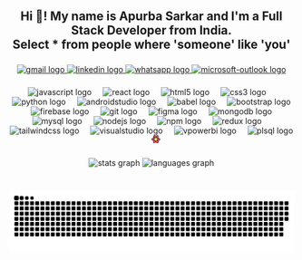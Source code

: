 <br clear="both">

<h2 align="center">Hi 👋! My name is Apurba Sarkar and I'm a Full Stack Developer from India.<br>Select * from people where 'someone' like 'you'</h2>

###

<div align="center">
<!--  <a href="https://www.wikipedia.org/">
 <img src="https://img.shields.io/static/v1?message=Instagram&logo=instagram&label=&color=E4405F&logoColor=white&labelColor=&style=for-the-badge" height="35" alt="instagram logo"  />
 </a> -->
 <a href="mailto:apurba.sarkar453@gmail.com">
  <img src="https://img.shields.io/static/v1?message=Gmail&logo=gmail&label=&color=D14836&logoColor=white&labelColor=&style=for-the-badge" height="35" alt="gmail logo"  />
 </a>
 
  <a href="https://www.linkedin.com/in/sarkar-apurba/">   
  <img src="https://img.shields.io/static/v1?message=LinkedIn&logo=linkedin&label=&color=0077B5&logoColor=white&labelColor=&style=for-the-badge" height="35" alt="linkedin logo"  />
   <a/>
    
<a href="https://wa.me/+919775959892">
  <img src="https://img.shields.io/static/v1?message=Whatsapp&logo=whatsapp&label=&color=25D366&logoColor=white&labelColor=&style=for-the-badge" height="35" alt="whatsapp logo"  />
<a/>
   
 <a href="mailto:sarkar.apurba@hotmail.com">
  <img src="https://img.shields.io/static/v1?message=Outlook&logo=microsoft-outlook&label=&color=0078D4&logoColor=white&labelColor=&style=for-the-badge" height="35" alt="microsoft-outlook logo"  />
      <a/>
</div>

###

<div align="center">
  <img src="https://cdn.jsdelivr.net/gh/devicons/devicon/icons/javascript/javascript-original.svg" height="30" alt="javascript logo"  />
  <img width="12" />
  <img src="https://cdn.jsdelivr.net/gh/devicons/devicon/icons/react/react-original.svg" height="30" alt="react logo"  />
  <img width="12" />
  <img src="https://cdn.jsdelivr.net/gh/devicons/devicon/icons/html5/html5-original.svg" height="30" alt="html5 logo"  />
  <img width="12" />
  <img src="https://cdn.jsdelivr.net/gh/devicons/devicon/icons/css3/css3-original.svg" height="30" alt="css3 logo"  />
  <img width="12" />
  <img src="https://cdn.jsdelivr.net/gh/devicons/devicon/icons/python/python-original.svg" height="30" alt="python logo"  />
  <img width="12" />
  <img src="https://cdn.jsdelivr.net/gh/devicons/devicon/icons/androidstudio/androidstudio-original.svg" height="30" alt="androidstudio logo"  />
  <img width="12" />
  <img src="https://cdn.jsdelivr.net/gh/devicons/devicon/icons/babel/babel-original.svg" height="30" alt="babel logo"  />
  <img width="12" />
  <img src="https://cdn.jsdelivr.net/gh/devicons/devicon/icons/bootstrap/bootstrap-original.svg" height="30" alt="bootstrap logo"  />
  <img width="12" />
  <img src="https://cdn.jsdelivr.net/gh/devicons/devicon/icons/firebase/firebase-plain.svg" height="30" alt="firebase logo"  />
  <img width="12" />
  <img src="https://cdn.jsdelivr.net/gh/devicons/devicon/icons/git/git-original.svg" height="30" alt="git logo"  />
  <img width="12" />
  <img src="https://cdn.jsdelivr.net/gh/devicons/devicon/icons/figma/figma-original.svg" height="30" alt="figma logo"  />
  <img width="12" />
  <img src="https://cdn.jsdelivr.net/gh/devicons/devicon/icons/mongodb/mongodb-original.svg" height="30" alt="mongodb logo"  />
  <img width="12" />
  <img src="https://cdn.jsdelivr.net/gh/devicons/devicon/icons/mysql/mysql-original.svg" height="30" alt="mysql logo"  />
  <img width="12" />
  <img src="https://cdn.jsdelivr.net/gh/devicons/devicon/icons/nodejs/nodejs-original.svg" height="30" alt="nodejs logo"  />
  <img width="12" />
  <img src="https://cdn.jsdelivr.net/gh/devicons/devicon/icons/npm/npm-original-wordmark.svg" height="30" alt="npm logo"  />
  <img width="12" />
  <img src="https://cdn.jsdelivr.net/gh/devicons/devicon/icons/redux/redux-original.svg" height="30" alt="redux logo"  />
  <img width="12" />
  <img src="https://cdn.jsdelivr.net/gh/devicons/devicon/icons/tailwindcss/tailwindcss-original-wordmark.svg" height="30" alt="tailwindcss logo"  />
  <img width="12" />
  <img src="https://cdn.jsdelivr.net/gh/devicons/devicon/icons/visualstudio/visualstudio-plain.svg" height="30" alt="visualstudio logo"  />
 <img width="12" />
  <img src="https://upload.wikimedia.org/wikipedia/commons/c/cf/New_Power_BI_Logo.svg" height="30" alt="vpowerbi logo"  />
  <img width="12" />
  <img src="https://www.oracle.com/a/ocom/img/pl-sql.svg" height="30" alt="plsql logo"  />
  <img width="12" />
  <svg xmlns="http://www.w3.org/2000/svg" width="1.12em" height="1em" viewBox="0 0 256 230"><path fill="#00435b" d="m157.98 142.487l-4.91 8.527a8.288 8.288 0 0 1-7.182 4.151H108.27a8.288 8.288 0 0 1-7.182-4.151l-4.911-8.527zm13.747-23.87l-8.658 15.034h-71.98l-8.658-15.034zm-8.34-23.342l8.354 14.506H82.417l8.354-14.506zm-17.5-22.066a8.288 8.288 0 0 1 7.183 4.151l5.228 9.079H95.86l5.229-9.079a8.288 8.288 0 0 1 7.182-4.151z"/><path fill="#002b3b" d="M53.523 69.252c-4.167-20.206-5.062-35.704-2.368-46.957c1.602-6.693 4.53-12.153 8.984-16.093c4.702-4.159 10.646-6.2 17.326-6.2c11.018 0 22.602 5.025 34.98 14.57c5.05 3.894 10.29 8.587 15.732 14.082c.434-.557.923-1.083 1.469-1.57c15.386-13.71 28.34-22.23 39.42-25.514c6.588-1.954 12.773-2.14 18.405-.244c5.946 2 10.683 6.137 14.026 11.93c5.516 9.561 6.97 22.124 4.914 37.637c-.838 6.323-2.271 13.21-4.296 20.673c.764.092 1.53.262 2.288.513c19.521 6.47 33.345 13.426 41.714 21.377c4.98 4.73 8.231 9.996 9.407 15.826c1.24 6.153.03 12.324-3.308 18.113c-5.506 9.548-15.63 17.077-30.052 23.041c-5.79 2.395-12.343 4.564-19.664 6.515c.334.754.594 1.555.767 2.395c4.167 20.206 5.061 35.704 2.368 46.957c-1.602 6.693-4.531 12.153-8.985 16.093c-4.701 4.159-10.646 6.2-17.325 6.2c-11.019 0-22.602-5.025-34.98-14.57c-5.104-3.936-10.402-8.687-15.907-14.258a11.737 11.737 0 0 1-2.084 2.442c-15.386 13.712-28.34 22.23-39.42 25.515c-6.588 1.954-12.773 2.14-18.405.244c-5.946-2-10.683-6.137-14.026-11.93c-5.516-9.561-6.97-22.124-4.914-37.637c.869-6.551 2.376-13.709 4.518-21.485a11.732 11.732 0 0 1-2.51-.537c-19.521-6.47-33.345-13.426-41.714-21.377c-4.98-4.73-8.231-9.996-9.407-15.826c-1.24-6.153-.03-12.325 3.308-18.114c5.506-9.547 15.63-17.077 30.052-23.04c5.963-2.467 12.734-4.693 20.32-6.689a11.81 11.81 0 0 1-.633-2.082"/><path fill="#ff4154" d="M189.647 161.333a3.684 3.684 0 0 1 4.235 2.81l.023.112l.207 1.075c6.71 35.276 1.983 52.915-14.18 52.915c-15.813 0-35.944-15.051-60.392-45.153a3.684 3.684 0 0 1 2.777-6.005h.114l1.288.009c10.288.056 20.289-.303 30.004-1.076c11.467-.913 23.442-2.475 35.924-4.687M78.646 134.667l.062.105l.646 1.127c5.177 9 10.57 17.542 16.18 25.627c6.608 9.52 14.038 19.158 22.29 28.914a3.684 3.684 0 0 1-.309 5.082l-.093.083l-.83.715c-27.307 23.397-45.055 28.068-53.244 14.012c-8.017-13.757-5.11-38.773 8.719-75.047a3.683 3.683 0 0 1 6.579-.618m124.857-52.054l.112.037l1.028.354c33.705 11.725 46.51 24.61 38.416 38.655c-7.916 13.736-30.93 23.738-69.041 30.004a3.683 3.683 0 0 1-3.773-5.501c5.458-9.286 10.375-18.524 14.749-27.717c4.96-10.425 9.615-21.616 13.965-33.57a3.684 3.684 0 0 1 4.432-2.295zM84.446 76.71a3.683 3.683 0 0 1 1.31 5.042c-5.46 9.285-10.376 18.524-14.75 27.717c-4.96 10.425-9.615 21.615-13.965 33.57a3.684 3.684 0 0 1-4.544 2.262l-.112-.037l-1.028-.355c-33.705-11.724-46.51-24.61-38.416-38.654c7.916-13.737 30.93-23.738 69.041-30.004c.85-.14 1.722.022 2.464.459m108.206-57.748c8.017 13.758 5.11 38.774-8.719 75.048a3.683 3.683 0 0 1-6.579.618l-.062-.105l-.646-1.127c-5.177-9-10.57-17.542-16.18-25.627c-6.608-9.52-14.038-19.158-22.29-28.914a3.684 3.684 0 0 1 .309-5.082l.093-.083l.83-.715c27.307-23.397 45.055-28.068 53.244-14.013M77.45 10.59c15.814 0 35.945 15.05 60.392 45.152a3.684 3.684 0 0 1-2.777 6.005h-.114l-1.288-.008c-10.287-.056-20.289.303-30.003 1.076c-11.468.913-23.443 2.475-35.925 4.687a3.684 3.684 0 0 1-4.234-2.81l-.024-.113l-.207-1.074C56.56 28.228 61.286 10.59 77.45 10.59"/><path fill="#ffd94c" d="M111.295 73.67h31.576a12.89 12.89 0 0 1 11.181 6.475l15.855 27.626a12.892 12.892 0 0 1 0 12.834l-15.855 27.626a12.892 12.892 0 0 1-11.181 6.475h-31.576c-4.618 0-8.883-2.47-11.182-6.475L84.26 120.605a12.892 12.892 0 0 1 0-12.834l15.854-27.626a12.892 12.892 0 0 1 11.182-6.475m26.763 8.338c4.62 0 8.888 2.473 11.185 6.481l11.056 19.288a12.892 12.892 0 0 1 0 12.822l-11.056 19.288a12.892 12.892 0 0 1-11.185 6.48h-21.95c-4.62 0-8.888-2.472-11.185-6.48l-11.056-19.288a12.892 12.892 0 0 1 0-12.822l11.056-19.288a12.892 12.892 0 0 1 11.184-6.48zm-5.187 9.12h-11.576a12.892 12.892 0 0 0-11.179 6.47l-5.842 10.167a12.892 12.892 0 0 0 0 12.846l5.842 10.168a12.892 12.892 0 0 0 11.179 6.47h11.576c4.616 0 8.88-2.468 11.179-6.47l5.842-10.168a12.892 12.892 0 0 0 0-12.846l-5.842-10.168a12.892 12.892 0 0 0-11.179-6.47m-4.994 8.729c4.612 0 8.873 2.464 11.173 6.46l.829 1.44a12.892 12.892 0 0 1 0 12.862l-.829 1.44a12.892 12.892 0 0 1-11.173 6.46h-1.588a12.892 12.892 0 0 1-11.173-6.46l-.829-1.44a12.892 12.892 0 0 1 0-12.862l.829-1.44a12.892 12.892 0 0 1 11.173-6.46zm-.792 8.599a5.738 5.738 0 0 0-4.97 2.866a5.729 5.729 0 0 0 0 5.732a5.738 5.738 0 0 0 9.937 0a5.729 5.729 0 0 0 0-5.732a5.736 5.736 0 0 0-4.967-2.866m-46.509 5.732h10.32"/></svg>

</div>

###

<div align="center">
  <img src="https://github-readme-stats-sigma-five.vercel.app/api?username=apurba-sarkar&hide_title=false&hide_rank=false&show_icons=true&include_all_commits=true&count_private=true&disable_animations=false&theme=dracula&locale=en&hide_border=false" height="150" alt="stats graph"  />
  <img src="https://github-readme-stats-sigma-five.vercel.app/api/top-langs?username=apurba-sarkar&locale=en&hide_title=false&layout=compact&card_width=320&langs_count=5&theme=dracula&hide_border=false" height="150" alt="languages graph"  />
</div>

###

<br clear="both">

<img src="https://raw.githubusercontent.com/apurba-sarkar/apurba-sarkar/output/snake.svg" alt="Snake animation" />

###
